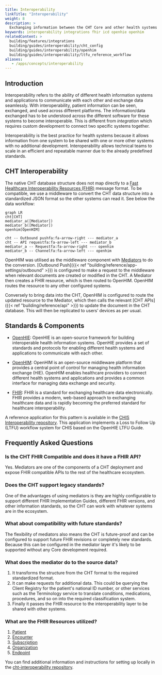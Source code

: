 ```yaml
---
title: Interoperability
linkTitle: "Interoperability"
weight: 8
description: >
  Exchanging information between the CHT Core and other health systems 
keywords: interoperability integrations fhir icd openhie openhim
relatedContent: >
  building/features/integrations
  building/guides/interoperability/cht_config
  building/guides/interoperability/openhim
  building/guides/interoperability/ltfu_reference_workflow
aliases:
   - /apps/concepts/interoperability
---
```


## Introduction 

Interoperability refers to the ability of different health information systems and applications to communicate with each other and exchange data seamlessly. With interoperability, patient information can be seen, exchanged, and used across different platforms. The information/data exchanged has to be understood across the different software for these systems to become interoperable. This is different from _integration_ which requires custom development to connect two specific systems together.

Interoperability is the best practice for health systems because it allows information from one system to be shared with one or more other systems with no additional development. Interoperability allows technical teams to scale in an efficient and repeatable manner due to the already predefined standards. 

## CHT Interoperability

The native CHT database structure does not map directly to a [Fast Healthcare Interoperability Resources (FHIR)](http://www.hl7.org/fhir/) message format. To be compatible, we use a middleware to convert the CHT data structure into a standardized JSON format so the other systems can read it. See below the data workflow:

```mermaid
graph LR
cht[CHT]
mediator_a([Mediator])
mediator_b([Mediator])
openhim[OpenHIM]

cht -- Outbound pushfa:fa-arrow-right --- mediator_a
cht -- API requestfa:fa-arrow-left --- mediator_b
mediator_a -- Requestfa:fa-arrow-right --- openhim
mediator_b -- Channelfa:fa-arrow-left --- openhim
```
OpenHIM was utilised as the middleware component with [Mediators](http://openhim.org/docs/configuration/mediators/) to do the conversion. [Outbound Push]({{< ref "building/reference/app-settings/outbound" >}}) is configured to make a request to the middleware when relevant documents are created or modified in the CHT. A Mediator then creates a FHIR resource, which is then routed to OpenHIM. OpenHIM routes the resource to any other configured systems.

Conversely to bring data into the CHT, OpenHIM is configured to route the updated resource to the Mediator, which then calls the relevant [CHT APIs]({{< ref "building/reference/api" >}}) to update the document in the CHT database. This will then be replicated to users’ devices as per usual.

## Standards & Components

- [OpenHIE](https://ohie.org/): OpenHIE is an open-source framework for building interoperable health information systems. OpenHIE provides a set of standards and protocols for enabling different health systems and applications to communicate with each other.

- [OpenHIM](http://openhim.org/): OpenHIM is an open-source middleware platform that provides a central point of control for managing health information exchange (HIE). OpenHIM enables healthcare providers to connect different health systems and applications and provides a common interface for managing data exchange and security.

- [FHIR](http://www.hl7.org/fhir): FHIR is a standard for exchanging healthcare data electronically. FHIR provides a modern, web-based approach to exchanging healthcare data and is rapidly becoming the preferred standard for healthcare interoperability.

A reference application for this pattern is available in the [CHIS Interoperability repository](https://github.com/medic/cht-interoperability). 
This application implements a Loss to Follow Up (LTFU) workflow system for CHIS based on the OpenHIE LTFU Guide. 

## Frequently Asked Questions

### Is the CHT FHIR Compatible and does it have a FHIR API?

Yes. Mediators are one of the components of a CHT deployment and expose FHIR compatible APIs to the rest of the healthcare ecosystem.

### Does the CHT support legacy standards?

One of the advantages of using mediators is they are highly configurable to support different FHIR Implementation Guides, different FHIR versions, and other information standards, so the CHT can work with whatever systems are in the ecosystem.

### What about compatibility with future standards?

The flexibility of mediators also means the CHT is future-proof and can be configured to support future FHIR revisions or completely new standards. Because this can be configured in the mediator layer it's likely to be supported without any Core development required.

### What does the mediator do to the source data?

1. It transforms the structure from the CHT format to the required standardized format.
2. It can make requests for additional data. This could be querying the Client Registry for the patient's national ID number, or other services such as the Terminology service to translate conditions, medications, procedures, and so on into the required classification system.
3. Finally it passes the FHIR resource to the interoperability layer to be shared with other systems.

### What are the FHIR Resources utilized?

1. [Patient](https://www.hl7.org/fhir/patient.html)
2. [Encounter](https://build.fhir.org/encounter.html)
3. [Subscription](https://build.fhir.org/subscription.html)
4. [Organization](https://build.fhir.org/organization.html)
5. [Endpoint](https://build.fhir.org/endpoint.html)

You can find additional information and instructions for setting up locally in the [cht-interoperability repository](https://github.com/medic/cht-interoperability).

